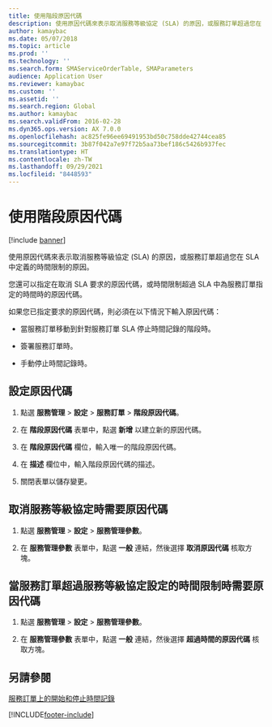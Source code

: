 ```yaml
---
title: 使用階段原因代碼
description: 使用原因代碼來表示取消服務等級協定 (SLA) 的原因，或服務訂單超過您在 SLA 中定義的時間限制的原因。
author: kamaybac
ms.date: 05/07/2018
ms.topic: article
ms.prod: ''
ms.technology: ''
ms.search.form: SMAServiceOrderTable, SMAParameters
audience: Application User
ms.reviewer: kamaybac
ms.custom: ''
ms.assetid: ''
ms.search.region: Global
ms.author: kamaybac
ms.search.validFrom: 2016-02-28
ms.dyn365.ops.version: AX 7.0.0
ms.openlocfilehash: ac825fe96ee69491953bd50c758dde42744cea85
ms.sourcegitcommit: 3b87f042a7e97f72b5aa73bef186c5426b937fec
ms.translationtype: HT
ms.contentlocale: zh-TW
ms.lasthandoff: 09/29/2021
ms.locfileid: "8448593"
---
```

# <a name="use-stage-reason-codes"></a>使用階段原因代碼 

[!include [banner](../includes/banner.md)]


使用原因代碼來表示取消服務等級協定 (SLA) 的原因，或服務訂單超過您在 SLA 中定義的時間限制的原因。

您還可以指定在取消 SLA 要求的原因代碼，或時間限制超過 SLA 中為服務訂單指定的時間時的原因代碼。

如果您已指定要求的原因代碼，則必須在以下情況下輸入原因代碼：

  - 當服務訂單移動到針對服務訂單 SLA 停止時間記錄的階段時。

  - 簽署服務訂單時。

  - 手動停止時間記錄時。

## <a name="set-up-reason-codes"></a>設定原因代碼

1.  點選 **服務管理** \> **設定** \> **服務訂單** \> **階段原因代碼**。

2.  在 **階段原因代碼** 表單中，點選 **新增** 以建立新的原因代碼。

3.  在 **階段原因代碼** 欄位，輸入唯一的階段原因代碼。

4.  在 **描述** 欄位中，輸入階段原因代碼的描述。

5.  關閉表單以儲存變更。

## <a name="require-reason-codes-when-a-service-level-agreement-is-canceled"></a>取消服務等級協定時需要原因代碼

1.  點選 **服務管理** \> **設定** \> **服務管理參數**。

2.  在 **服務管理參數** 表單中，點選 **一般** 連結，然後選擇 **取消原因代碼** 核取方塊。

## <a name="require-reason-codes-when-the-a-service-order-exceeds-the-time-limit-that-is-set-by-the-service-level-agreement"></a>當服務訂單超過服務等級協定設定的時間限制時需要原因代碼

1.  點選 **服務管理** \> **設定** \> **服務管理參數**。

2.  在 **服務管理參數** 表單中，點選 **一般** 連結，然後選擇 **超過時間的原因代碼** 核取方塊。

## <a name="see-also"></a>另請參閱

[服務訂單上的開始和停止時間記錄](start-and-stop-time-recording-on-a-service-order.md)

  




[!INCLUDE[footer-include](../../includes/footer-banner.md)]